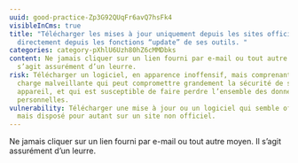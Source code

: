 ```yaml
---
uuid: good-practice-Zp3G92QUqFr6avQ7hsFk4
visibleInCms: true
title: "Télécharger les mises à jour uniquement depuis les sites officiels ou
  directement depuis les fonctions “update” de ses outils. "
categories: category-pXhlU6Uzh80hZ6cMMDbks
content: Ne jamais cliquer sur un lien fourni par e-mail ou tout autre moyen. Il
  s’agit assurément d’un leurre.
risk: Télécharger un logiciel, en apparence inoffensif, mais comprenant une
  charge malveillante qui peut compromettre grandement la sécurité de son
  appareil, et qui est susceptible de faire perdre l’ensemble des données
  personnelles.
vulnerability: Télécharger une mise à jour ou un logiciel qui semble officiel
  mais disposé pour autant sur un site non officiel.
---
```

Ne jamais cliquer sur un lien fourni par e-mail ou tout autre moyen. Il s’agit assurément d’un leurre.